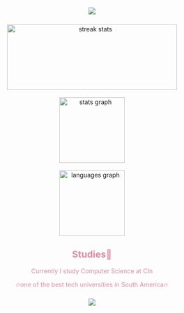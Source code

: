 <h1 align="center">
    <img src="https://readme-typing-svg.herokuapp.com?font=Amatic+SC&size=33&duration=1500&pause=1000&color=E48AA3&background=74CCEA00&center=true&vCenter=true&random=false&width=435&lines=Hi+There%F0%9F%91%8A!+I'm+Matheus+Pessoa!...;...and+i'm+CC+Student💻" />
</h1>

###

<div align="center">
<img width=390 src="https://github-readme-streak-stats-salesp07.vercel.app/?user=matheusopessoa&count_private=false&theme=dracula&border_radius=10" height="150" alt="streak stats"/>
</div>
<br>
<div align="center">
  <img src="https://github-readme-stats.vercel.app/api?username=matheusopessoa&hide_title=false&hide_rank=false&show_icons=true&include_all_commits=true&count_private=true&disable_animations=true&theme=dracula&locale=en&border_radius=10" height="150"  alt="stats graph"  />
</div>
<br>
<div align="center">
  <img src="https://github-readme-stats.vercel.app/api/top-langs?username=matheusopessoa&locale=en&hide_title=false&layout=compact&card_width=320&langs_count=5&theme=dracula&border_radius=10" height="150" alt="languages graph"  />
</div>

<h2 align="center" style="color: #e48aa3;">Studies📕</h2>
<p align="center" style="color: #e48aa3;">Currently I study Computer Science at CIn</p>
<p align="center" style="color: #e48aa3;">🔥one of the best tech universities in South America🔥</p>

<h3 align="center">
    <img src="https://readme-typing-svg.herokuapp.com?font=Amatic+SC&size=33&duration=1500&pause=1000&color=E48AA3&background=74CCEA00&center=true&vCenter=true&random=false&width=435&lines=Thanks+for+visiting!...+%F0%9F%91%8B;Shoot+me+a+message+on+Linkedin!+👉...;...matheuspessoadev">
</h3>


